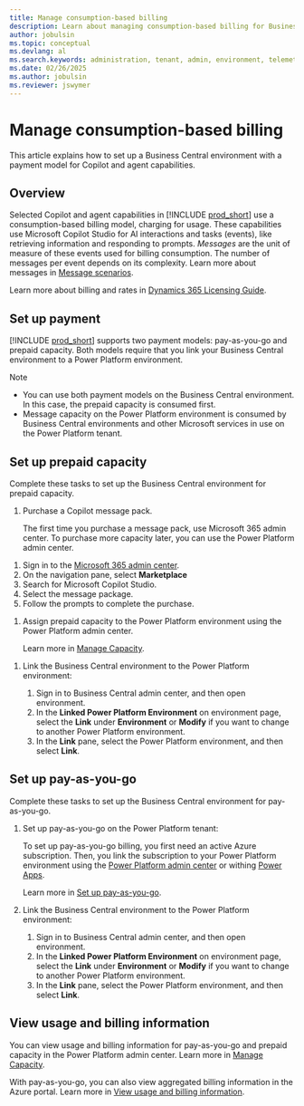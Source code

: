 ```yaml
---
title: Manage consumption-based billing
description: Learn about managing consumption-based billing for Business Central
author: jobulsin
ms.topic: conceptual
ms.devlang: al
ms.search.keywords: administration, tenant, admin, environment, telemetry, billing
ms.date: 02/26/2025
ms.author: jobulsin
ms.reviewer: jswymer
---
```

# Manage consumption-based billing

This article explains how to set up a Business Central environment with a payment model for Copilot and agent capabilities.

## Overview

Selected Copilot and agent capabilities in [!INCLUDE [prod_short](../includes/prod_short.md)] use a consumption-based billing model, charging for usage. These capabilities use Microsoft Copilot Studio for AI interactions and tasks (events), like retrieving information and responding to prompts. *Messages* are the unit of measure of these events used for billing consumption. The number of messages per event depends on its complexity. Learn more about messages in [Message scenarios](/microsoft-copilot-studio/requirements-messages-management#message-scenarios).

Learn more about billing and rates in [Dynamics 365 Licensing Guide](https://go.microsoft.com/fwlink/?LinkId=866544).

## Set up payment

[!INCLUDE [prod_short](../includes/prod_short.md)] supports two payment models: pay-as-you-go and prepaid capacity. Both models require that you link your Business Central environment to a Power Platform environment.

> [!NOTE]
> - You can use both payment models on the Business Central environment. In this case, the prepaid capacity is consumed first.
> - Message capacity on the Power Platform environment is consumed by Business Central environments and other Microsoft services in use on the Power Platform tenant.

## Set up prepaid capacity

Complete these tasks to set up the Business Central environment for prepaid capacity.

1. Purchase a Copilot message pack.

   The first time you purchase a message pack, use Microsoft 365 admin center. To purchase more capacity later, you can use the Power Platform admin center.

<!--# [Microsoft 365 admin center](#tab/m365) -->

   1. Sign in to the [Microsoft 365 admin center](https://admin.microsoft.com).
   1. On the navigation pane, select **Marketplace**
   1. Search for Microsoft Copilot Studio.
   1. Select the message package.
   1. Follow the prompts to complete the purchase.
<!--
   # [Power Platform admin center](#tab/ppac)

   1. Sign in to the [Power Platform dmin center](https://admin.powerplatform.microsoft.com/).
   1. On the navigation pane, select **Licensing**.
   1. Under **Summaries**, select Copilot Studio.
   1. Look for the **Message Pack** card.
   1. Click on the link provided to manage and purchase new message packs.
   1. Follow the prompts to complete your purchase.-->

1. Assign prepaid capacity to the Power Platform environment using the Power Platform admin center.

   Learn more in [Manage Capacity](/power-platform/admin/manage-copilot-studio-messages-capacity?tabs=new#manage-capacity).

<!-- 
   1. Sign in to the [Power Platform admin center](https://admin.powerplatform.microsoft.com/).
   1. On the navigation pane, select **Licensing**.
   1. Under **Summaries**, select **Copilot Studio**.
   1. Look for the **Message Pack** card.
-->
1. Link the Business Central environment to the Power Platform environment:

   1. Sign in to Business Central admin center, and then open environment.
   1. In the **Linked Power Platform Environment** on environment page, select the **Link** under **Environment** or **Modify** if you want to change to another Power Platform environment.
   1. In the **Link** pane, select the Power Platform environment, and then select **Link**.  

## Set up pay-as-you-go

Complete these tasks to set up the Business Central environment for pay-as-you-go.

1. Set up pay-as-you-go on the Power Platform tenant:

   To set up pay-as-you-go billing, you first need an active Azure subscription. Then, you link the subscription to your Power Platform environment using the [Power Platform admin center](https://admin.powerplatform.microsoft.com/) or withing [Power Apps](https://make.powerapps.com/).

   Learn more in [Set up pay-as-you-go](/power-platform/admin/pay-as-you-go-set-up).
2. Link the Business Central environment to the Power Platform environment:

   1. Sign in to Business Central admin center, and then open environment.
   1. In the **Linked Power Platform Environment** on environment page, select the **Link** under **Environment** or **Modify** if you want to change to another Power Platform environment.
   1. In the **Link** pane, select the Power Platform environment, and then select **Link**.  

## View usage and billing information

You can view usage and billing information for pay-as-you-go and prepaid capacity in the Power Platform admin center. Learn more in [Manage Capacity](/power-platform/admin/manage-copilot-studio-messages-capacity).

With pay-as-you-go, you can also view aggregated billing information in the Azure portal. Learn more in [View usage and billing information](/power-platform/admin/pay-as-you-go-usage-costs).